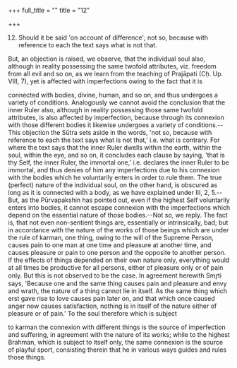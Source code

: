 +++
full_title = ""
title = "12"

+++


12. Should it be said 'on account of difference'; not so, because with reference to each the text says what is not that.

But, an objection is raised, we observe, that the individual soul also, although in reality possessing the same twofold attributes, viz. freedom from all evil and so on, as we learn from the teaching of Prajāpati (Cḥ. Up. VIII, 7), yet is affected with imperfections owing to the fact that it is

connected with bodies, divine, human, and so on, and thus undergoes a variety of conditions. Analogously we cannot avoid the conclusion that the inner Ruler also, although in reality possessing those same twofold attributes, is also affected by imperfection, because through its connexion with those different bodies it likewise undergoes a variety of conditions.--This objection the Sūtra sets aside in the words, 'not so, because with reference to each the text says what is not that,' i.e. what is contrary. For where the text says that the inner Ruler dwells within the earth, within the soul, within the eye, and so on, it concludes each clause by saying, 'that is thy Self, the inner Ruler, the immortal one,' i.e. declares the inner Ruler to be immortal, and thus denies of him any imperfections due to his connexion with the bodies which he voluntarily enters in order to rule them. The true (perfect) nature of the individual soul, on the other hand, is obscured as long as it is connected with a body, as we have explained under III, 2, 5.--But, as the Pūrvapakshin has pointed out, even if the highest Self voluntarily enters into bodies, it cannot escape connexion with the imperfections which depend on the essential nature of those bodies.--Not so, we reply. The fact is, that not even non-sentient things are, essentially or intrinsically, bad; but in accordance with the nature of the works of those beings which are under the rule of karman, one thing, owing to the will of the Supreme Person, causes pain to one man at one time and pleasure at another time, and causes pleasure or pain to one person and the opposite to another person. If the effects of things depended on their own nature only, everything would at all times be productive for all persons, either of pleasure only or of pain only. But this is not observed to be the case. In agreement herewith Smr̥ti says, 'Because one and the same thing causes pain and pleasure and envy and wrath, the nature of a thing cannot lie in itself. As the same thing which erst gave rise to love causes pain later on, and that which once caused anger now causes satisfaction, nothing is in itself of the nature either of pleasure or of pain.' To the soul therefore which is subject

to karman the connexion with different things is the source of imperfection and suffering, in agreement with the nature of its works; while to the highest Brahman, which is subject to itself only, the same connexion is the source of playful sport, consisting therein that he in various ways guides and rules those things.

